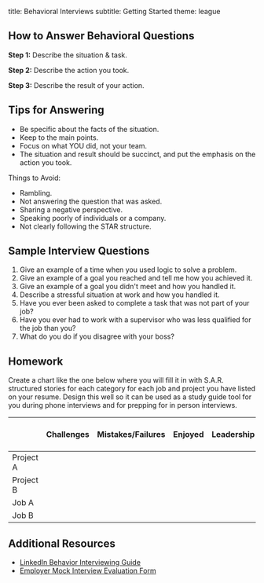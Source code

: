 title: Behavioral Interviews
subtitle: Getting Started
theme: league

## How to Answer Behavioral Questions
**Step 1:** Describe the situation & task.

**Step 2:** Describe the action you took.

**Step 3:** Describe the result of your action.

## Tips for Answering
- Be specific about the facts of the situation.
- Keep to the main points.
- Focus on what YOU did, not your team.
- The situation and result should be succinct, and put the emphasis on the action you took.

Things to Avoid:
- Rambling.
- Not answering the question that was asked.
- Sharing a negative perspective.
- Speaking poorly of individuals or a company.
- Not clearly following the STAR structure.

## Sample Interview Questions
1. Give an example of a time when you used logic to solve a problem.
2. Give an example of a goal you reached and tell me how you achieved it.
3. Give an example of a goal you didn't meet and how you handled it.
4. Describe a stressful situation at work and how you handled it.
5. Have you ever been asked to complete a task that was not part of your job?
6. Have you ever had to work with a supervisor who was less qualified for the job than you?
7. What do you do if you disagree with your boss?

## Homework
Create a chart like the one below where you will fill it in with S.A.R. structured stories for each category for each job and project you have listed on your resume. Design this well so it can be used as a study guide tool for you during phone interviews and for prepping for in person interviews.

|           | Challenges                         | Mistakes/Failures                  | Enjoyed                                 | Leadership                          | Conflicts                         | What You'd Do Differently |
|-----------|------------------------------------|------------------------------------|-----------------------------------------|-------------------------------------|-----------------------------------|---------------------------|
| Project A |                                    |                                    |                                         |                                     |                                   |                           |
| Project B |                                    |                                    |                                         |                                     |                                   |                           |
| Job A     |                                    |                                    |                                         |                                     |                                   |                           |
| Job B     |                                    |                                    |                                         |                                     |                                   |                           |

## Additional Resources
- [LinkedIn Behavior Interviewing Guide](https://drive.google.com/a/wecancodeit.org/file/d/14xgFAOZxIK74C_fPK5WmQ4nn5PxbsKja/view?usp=sharing)
- [Employer Mock Interview Evaluation Form](https://docs.google.com/forms/d/1y8YSB9d4ZOZFdJhiZdJ_r0QzP6RqmGkmJJKX6JFNvOg/edit)